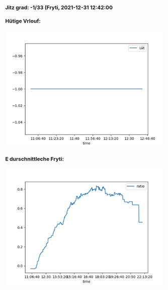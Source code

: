 ### Jitz grad: -1/33 (Fryti, 2021-12-31 12:42:00

### Hütige Vrlouf:
![Graph](Today.png)

### E durschnittleche Fryti:
![Graph](Fryti.png)
